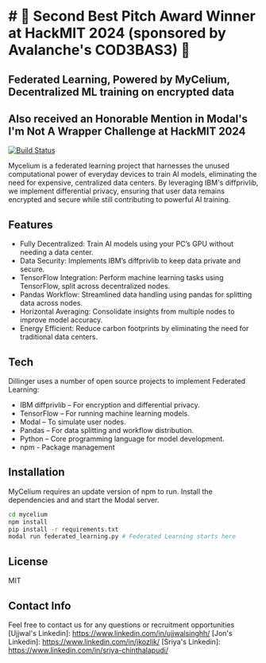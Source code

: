 # # 🥈 Second Best Pitch Award Winner at HackMIT 2024 (sponsored by Avalanche's COD3BAS3) 🚀

## Federated Learning, Powered by MyCelium, Decentralized ML training on encrypted data 
## Also received an Honorable Mention in Modal's I'm Not A Wrapper Challenge at HackMIT 2024


[![Build Status](https://travis-ci.org/joemccann/dillinger.svg?branch=master)](https://travis-ci.org/joemccann/dillinger)

Mycelium is a federated learning project that harnesses the unused computational power of everyday devices to train AI models, eliminating the need for expensive, centralized data centers. By leveraging IBM's diffprivlib, we implement differential privacy, ensuring that user data remains encrypted and secure while still contributing to powerful AI training.

## Features

- Fully Decentralized: Train AI models using your PC’s GPU without needing a data center.
- Data Security: Implements IBM’s diffprivlib to keep data private and secure.
- TensorFlow Integration: Perform machine learning tasks using TensorFlow, split across decentralized nodes.
- Pandas Workflow: Streamlined data handling using pandas for splitting data across nodes.
- Horizontal Averaging: Consolidate insights from multiple nodes to improve model accuracy.
- Energy Efficient: Reduce carbon footprints by eliminating the need for traditional data centers.

## Tech

Dillinger uses a number of open source projects to implement Federated Learning:

- IBM diffprivlib – For encryption and differential privacy.
- TensorFlow – For running machine learning models.
- Modal – To simulate user nodes.
- Pandas – For data splitting and workflow distribution.
- Python – Core programming language for model development.
- npm - Package management

## Installation
MyCelium requires an update version of npm to run.
Install the dependencies and and start the Modal server.

```sh
cd mycelium
npm install
pip install -r requirements.txt
modal run federated_learning.py # Federated Learning starts here
```

## License

MIT
## Contact Info
Feel free to contact us for any questions or recruitment opportunities
[Ujjwal's Linkedin]: <https://www.linkedin.com/in/ujjwalsinghh/>
   [Jon's Linkedin]: <https://www.linkedin.com/in/jkozlik/>
   [Sriya's Linkedin]: <https://www.linkedin.com/in/sriya-chinthalapudi/>
